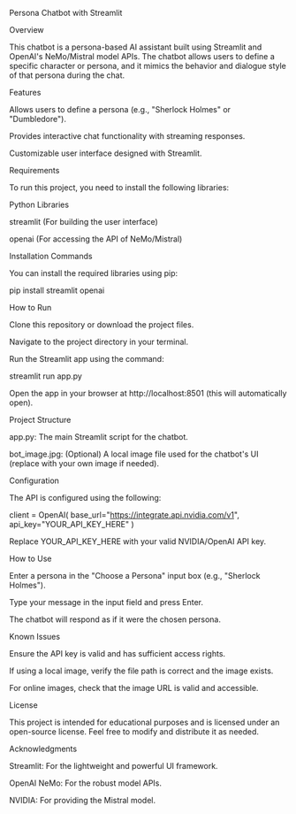 Persona Chatbot with Streamlit

Overview

This chatbot is a persona-based AI assistant built using Streamlit and OpenAI's NeMo/Mistral model APIs. The chatbot allows users to define a specific character or persona, and it mimics the behavior and dialogue style of that persona during the chat.

Features

Allows users to define a persona (e.g., "Sherlock Holmes" or "Dumbledore").

Provides interactive chat functionality with streaming responses.

Customizable user interface designed with Streamlit.

Requirements

To run this project, you need to install the following libraries:

Python Libraries

streamlit (For building the user interface)

openai (For accessing the API of NeMo/Mistral)

Installation Commands

You can install the required libraries using pip:

pip install streamlit openai

How to Run

Clone this repository or download the project files.

Navigate to the project directory in your terminal.

Run the Streamlit app using the command:

streamlit run app.py

Open the app in your browser at http://localhost:8501 (this will automatically open).

Project Structure

app.py: The main Streamlit script for the chatbot.

bot_image.jpg: (Optional) A local image file used for the chatbot's UI (replace with your own image if needed).

Configuration

The API is configured using the following:

client = OpenAI(
    base_url="https://integrate.api.nvidia.com/v1",
    api_key="YOUR_API_KEY_HERE"
)

Replace YOUR_API_KEY_HERE with your valid NVIDIA/OpenAI API key.

How to Use

Enter a persona in the "Choose a Persona" input box (e.g., "Sherlock Holmes").

Type your message in the input field and press Enter.

The chatbot will respond as if it were the chosen persona.

Known Issues

Ensure the API key is valid and has sufficient access rights.

If using a local image, verify the file path is correct and the image exists.

For online images, check that the image URL is valid and accessible.

License

This project is intended for educational purposes and is licensed under an open-source license. Feel free to modify and distribute it as needed.

Acknowledgments

Streamlit: For the lightweight and powerful UI framework.

OpenAI NeMo: For the robust model APIs.

NVIDIA: For providing the Mistral model.
